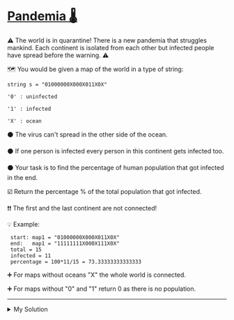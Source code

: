 # [Pandemia 🌡️](https://www.codewars.com/kata/5e2596a9ad937f002e510435)

⚠️ The world is in quarantine! There is a new pandemia that struggles mankind. Each continent is isolated from each other but infected people have spread before the warning. ⚠️

🗺️ You would be given a map of the world in a type of string:

    string s = "01000000X000X011X0X"

    '0' : uninfected

    '1' : infected

    'X' : ocean

⚫ The virus can't spread in the other side of the ocean.

⚫ If one person is infected every person in this continent gets infected too.

⚫ Your task is to find the percentage of human population that got infected in the end.

☑️ Return the percentage % of the total population that got infected.

❗❗ The first and the last continent are not connected!

💡 Example:

     start: map1 = "01000000X000X011X0X"
     end:   map1 = "11111111X000X111X0X"
     total = 15
     infected = 11
     percentage = 100*11/15 = 73.33333333333333

➕ For maps without oceans "X" the whole world is connected.

➕ For maps without "0" and "1" return 0 as there is no population.

---

<details><summary>My Solution</summary>

```js
function infected(s) {
  if (!s.includes('0') && !s.includes('1')) return 0

  let continents = s.split('X')
  let totalPopulation = continents.join('').length
  let infectedPopulation = continents.filter(c => c.includes('1')).join('').length

  return (infectedPopulation / totalPopulation) * 100
}
```

</details>
